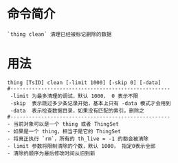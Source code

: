 # 命令简介 

    `thing clean` 清理已经被标记删除的数据

# 用法

    thing [TsID] clean [-limit 1000] [-skip 0] [-data]
    #----------------------------------------------------
     -limit 为最多清理的调试，默认 1000， 0 表示不限
     -skip  表示跳过多少条记录开始，基本上只有 -data 模式才会用到
     -data  表示检查数据目录，如果没有匹配的索引，删除之
    #----------------------------------------------------
    - 当前对象可以是一个 thing 或者 ThingSet
    - 如果是一个 thing，相当于是它的 ThingSet
    - 将真正执行 `rm`，所有的 th_live = -1 的都会被清除
    - limit 参数将限制清除的个数，默认 1000， 指定0表示全部
    - 清除的顺序为最后修改时间从旧到新
